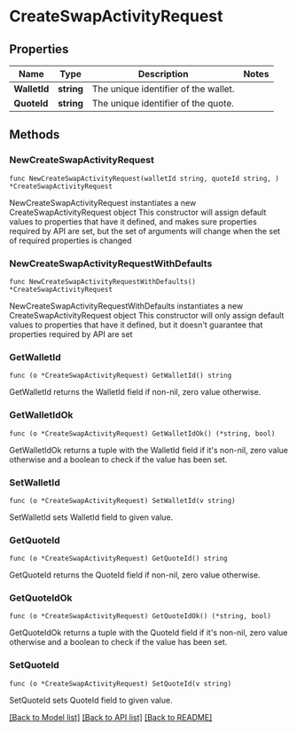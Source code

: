 # CreateSwapActivityRequest

## Properties

Name | Type | Description | Notes
------------ | ------------- | ------------- | -------------
**WalletId** | **string** | The unique identifier of the wallet. | 
**QuoteId** | **string** | The unique identifier of the quote. | 

## Methods

### NewCreateSwapActivityRequest

`func NewCreateSwapActivityRequest(walletId string, quoteId string, ) *CreateSwapActivityRequest`

NewCreateSwapActivityRequest instantiates a new CreateSwapActivityRequest object
This constructor will assign default values to properties that have it defined,
and makes sure properties required by API are set, but the set of arguments
will change when the set of required properties is changed

### NewCreateSwapActivityRequestWithDefaults

`func NewCreateSwapActivityRequestWithDefaults() *CreateSwapActivityRequest`

NewCreateSwapActivityRequestWithDefaults instantiates a new CreateSwapActivityRequest object
This constructor will only assign default values to properties that have it defined,
but it doesn't guarantee that properties required by API are set

### GetWalletId

`func (o *CreateSwapActivityRequest) GetWalletId() string`

GetWalletId returns the WalletId field if non-nil, zero value otherwise.

### GetWalletIdOk

`func (o *CreateSwapActivityRequest) GetWalletIdOk() (*string, bool)`

GetWalletIdOk returns a tuple with the WalletId field if it's non-nil, zero value otherwise
and a boolean to check if the value has been set.

### SetWalletId

`func (o *CreateSwapActivityRequest) SetWalletId(v string)`

SetWalletId sets WalletId field to given value.


### GetQuoteId

`func (o *CreateSwapActivityRequest) GetQuoteId() string`

GetQuoteId returns the QuoteId field if non-nil, zero value otherwise.

### GetQuoteIdOk

`func (o *CreateSwapActivityRequest) GetQuoteIdOk() (*string, bool)`

GetQuoteIdOk returns a tuple with the QuoteId field if it's non-nil, zero value otherwise
and a boolean to check if the value has been set.

### SetQuoteId

`func (o *CreateSwapActivityRequest) SetQuoteId(v string)`

SetQuoteId sets QuoteId field to given value.



[[Back to Model list]](../README.md#documentation-for-models) [[Back to API list]](../README.md#documentation-for-api-endpoints) [[Back to README]](../README.md)



